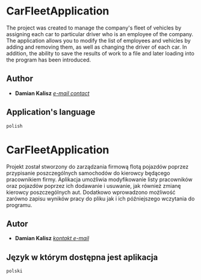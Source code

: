 # CarFleetApplication

The project was created to manage the company's fleet of vehicles by assigning each car to particular driver who is an employee of the company. The application allows you to modify the list of employees and vehicles by adding and removing them, as well as changing the driver of each car. In addition, the ability to save the results of work to a file and later loading into the program has been introduced. 


## Author
* **Damian Kalisz**  *[e-mail contact](kalidam@gmail.com)*


## Application's language

```
polish
```

# CarFleetApplication

Projekt został stworzony do zarządzania firmową flotą pojazdów poprzez przypisanie poszczególnych samochodów do kierowcy będącego pracownikiem firmy. Aplikacja umożliwia modyfikowanie listy pracowników oraz pojazdów poprzez ich dodawanie i usuwanie, jak również zmianę kierowcy poszczególnych aut. Dodatkowo wprowadzono możliwość zarówno zapisu wyników pracy do pliku jak i ich późniejszego wczytania do programu.


## Autor
* **Damian Kalisz**  *[kontakt e-mail](kalidam@gmail.com)*


## Język w którym dostępna jest aplikacja

```
polski
```
